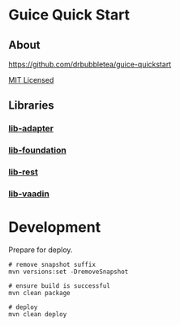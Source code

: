 # Guice Quick Start

## About

https://github.com/drbubbletea/guice-quickstart

[MIT Licensed](LICENSE)

## Libraries

### [lib-adapter](./lib-adapter)

### [lib-foundation](./lib-foundation)

### [lib-rest](./lib-rest)

### [lib-vaadin](./lib-vaadin)

# Development

Prepare for deploy.
```
# remove snapshot suffix
mvn versions:set -DremoveSnapshot

# ensure build is successful
mvn clean package

# deploy
mvn clean deploy
```